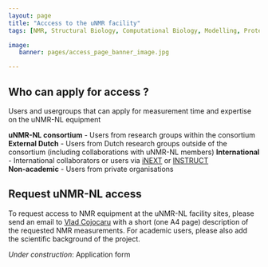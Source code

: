 ```yaml
---
layout: page
title: "Acccess to the uNMR facility"
tags: [NMR, Structural Biology, Computational Biology, Modelling, Protein Structure]

image:
   banner: pages/access_page_banner_image.jpg

---
```


## Who can apply for access ?

Users and usergroups that can apply for measurement time and expertise on the uNMR-NL equipment


**uNMR-NL consortium** - Users from research groups within the consortium\
**External Dutch** - Users from Dutch research groups outside of the consortium (including collaborations with uNMR-NL members)
**International** - International collaborators or users via [iNEXT](http://www.inext-eu.org/) or [INSTRUCT](https://www.structuralbiology.eu/)\
**Non-academic** - Users from private organisations

## Request uNMR-NL access

To request access to NMR equipment at the uNMR-NL facility sites, please send an email to [Vlad Cojocaru](mailto:v.cojocaru@uu.nl) with a short (one A4 page) description of the requested NMR measurements. For academic users, please also add the scientific background of the project.

*Under construction*: Application form
